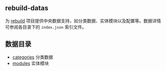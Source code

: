 ## rebuild-datas
为 [rebuild](https://github.com/getrebuild/rebuild) 项目提供中央数据支持，如分类数据、实体模块以及配置等。数据详情可参阅各目录下的 `index.json` 索引文件。

## 数据目录
- [categories](categories) 分类数据
- [modules](categories) 实体模块